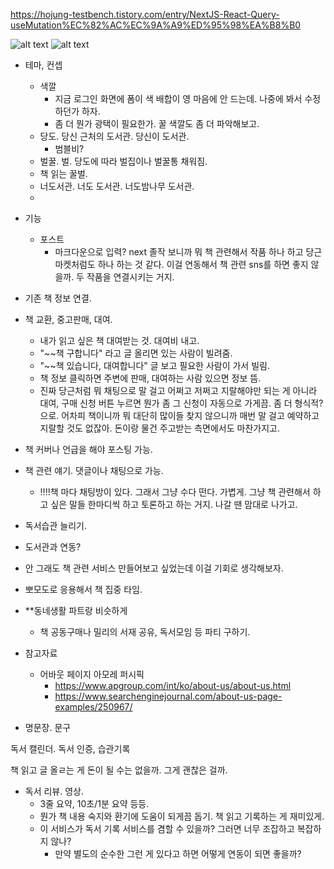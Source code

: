 https://hojung-testbench.tistory.com/entry/NextJS-React-Query-useMutation%EC%82%AC%EC%9A%A9%ED%95%98%EA%B8%B0

![alt text](image-2.png)
![alt text](image-3.png)

- 테마, 컨셉
  - 색깔
    - 지금 로그인 화면에 폼이 색 배합이 영 마음에 안 드는데. 나중에 봐서 수정하던가 하자. 
    - 좀 더 뭔가 광택이 필요한가. 꿀 색깔도 좀 더 파악해보고.
  - 당도. 당신 근처의 도서관. 당신이 도서관.
    - 범블비?
  - 벌꿀. 벌. 당도에 따라 벌집이나 벌꿀통 채워짐.
  - 책 읽는 꿀벌.
  - 너도서관. 너도 도서관. 너도밤나무 도서관.
  - 
- 기능
  - 포스트
    - 마크다운으로 입력?
next 졸작
보니까 뭐 책 관련해서 작품 하나 하고 당근마켓처럼도 하나 하는 것 같다. 이걸 연동해서 책 관련 sns를 하면 좋지 않을까. 두 작품을 연결시키는 거지. 
- 기존 책 정보 연결.
- 책 교환, 중고판매, 대여.
  - 내가 읽고 싶은 책 대여받는 것. 대여비 내고.
  - "~~책 구합니다" 라고 글 올리면 있는 사람이 빌려줌.
  - "~~책 있습니다, 대여합니다" 글 보고 필요한 사람이 가서 빌림. 
  - 책 정보 클릭하면 주변에 판매, 대여하는 사람 있으면 정보 뜸.
  - 진짜 당근처럼 뭐 채팅으로 말 걸고 어쩌고 저쩌고 지랄해야만 되는 게 아니라 대여, 구매 신청 버튼 누르면 뭔가 좀 그 신청이 자동으로 가게끔. 좀 더 형식적?으로. 어차피 책이니까 뭐 대단히 많이들 찾지 않으니까 매번 말 걸고 예약하고 지랄할 것도 없잖아. 돈이랑 물건 주고받는 측면에서도 마찬가지고. 
- 책 커버나 언급을 해야 포스팅 가능. 
- 책 관련 얘기. 댓글이나 채팅으로 가능. 
  - !!!!책 마다 채팅방이 있다. 그래서 그냥 수다 떤다. 가볍게. 그냥 책 관련해서 하고 싶은 말들 한마디씩 하고 토론하고 하는 거지. 나갈 땐 맘대로 나가고. 
- 독서습관 늘리기.
- 도서관과 연동?
- 안 그래도 책 관련 서비스 만들어보고 싶었는데 이걸 기회로 생각해보자. 
- 뽀모도로 응용해서 책 집중 타임.
- **동네생활 파트랑 비슷하게
  - 책 공동구매나 밀리의 서재 공유, 독서모임 등 파티 구하기.

- 참고자료
  - 어바웃 페이지 아모레 퍼시픽
    - https://www.apgroup.com/int/ko/about-us/about-us.html
    - https://www.searchenginejournal.com/about-us-page-examples/250967/  
- 명문장. 문구

독서 캘린더. 독서 인증, 습관기록

책 읽고 글 올ㄹ는 게 돈이 될 수는 없을까. 그게 괜찮은 걸까. 

- 독서 리뷰. 영상.
  - 3줄 요약, 10초/1분 요약 등등.
  - 뭔가 책 내용 숙지와 환기에 도움이 되게끔 돕기. 책 읽고 기록하는 게 재미있게.
  - 이 서비스가 독서 기록 서비스를 겸할 수 있을까? 그러면 너무 조잡하고 복잡하지 않나?
    - 만약 별도의 순수한 그런 게 있다고 하면 어떻게 연동이 되면 좋을까?